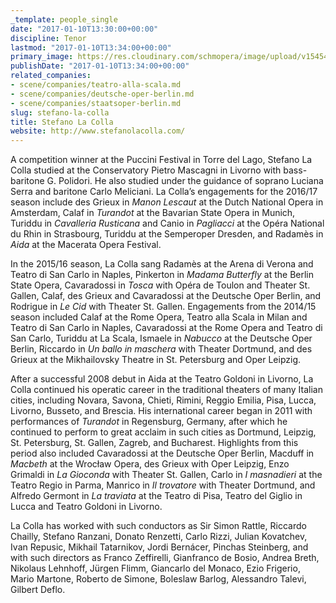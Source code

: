```yaml
---
_template: people_single
date: "2017-01-10T13:30:00+00:00"
discipline: Tenor
lastmod: "2017-01-10T13:34:00+00:00"
primary_image: https://res.cloudinary.com/schmopera/image/upload/v1545409169/media/webhook-uploads/1484055206617/2017-01-10---LA-COLLA-Stefano-Alba-Falchi.jpg.jpg
publishDate: "2017-01-10T13:34:00+00:00"
related_companies:
- scene/companies/teatro-alla-scala.md
- scene/companies/deutsche-oper-berlin.md
- scene/companies/staatsoper-berlin.md
slug: stefano-la-colla
title: Stefano La Colla
website: http://www.stefanolacolla.com/
---
```


A competition winner at the Puccini Festival in Torre del Lago, Stefano La Colla studied at the Conservatory Pietro Mascagni in Livorno with bass-baritone G. Polidori. He also studied under the guidance of soprano Luciana Serra and baritone Carlo Meliciani. La Colla’s engagements for the 2016/17 season include des Grieux in *Manon Lescaut* at the Dutch National Opera in Amsterdam, Calaf in *Turandot* at the Bavarian State Opera in Munich, Turiddu in *Cavalleria Rusticana* and Canio in *Pagliacci* at the Opéra National du Rhin in Strasbourg, Turiddu at the Semperoper Dresden, and Radamès in *Aida* at the Macerata Opera Festival.

In the 2015/16 season, La Colla sang Radamès at the Arena di Verona and Teatro di San Carlo in Naples, Pinkerton in *Madama Butterfly* at the Berlin State Opera, Cavaradossi in *Tosca* with Opéra de Toulon and Theater St. Gallen, Calaf, des Grieux and Cavaradossi at the Deutsche Oper Berlin, and Rodrigue in *Le Cid* with Theater St. Gallen. Engagements from the 2014/15 season included Calaf at the Rome Opera, Teatro alla Scala in Milan and Teatro di San Carlo in Naples, Cavaradossi at the Rome Opera and Teatro di San Carlo, Turiddu at La Scala, Ismaele in *Nabucco* at the Deutsche Oper Berlin, Riccardo in *Un ballo in maschera* with Theater Dortmund, and des Grieux at the Mikhailovsky Theatre in St. Petersburg and Oper Leipzig.

After a successful 2008 debut in Aida at the Teatro Goldoni in Livorno, La Colla continued his operatic career in the traditional theaters of many Italian cities, including Novara, Savona, Chieti, Rimini, Reggio Emilia, Pisa, Lucca, Livorno, Busseto, and Brescia. His international career began in 2011 with performances of *Turandot* in Regensburg, Germany, after which he continued to perform to great acclaim in such cities as Dortmund, Leipzig, St. Petersburg, St. Gallen, Zagreb, and Bucharest. Highlights from this period also included Cavaradossi at the Deutsche Oper Berlin, Macduff in *Macbeth* at the Wrocław Opera, des Grieux with Oper Leipzig, Enzo Grimaldi in *La Gioconda* with Theater St. Gallen, Carlo in *I masnadieri* at the Teatro Regio in Parma, Manrico in *Il trovatore* with Theater Dortmund, and Alfredo Germont in *La traviata* at the Teatro di Pisa, Teatro del Giglio in Lucca and Teatro Goldoni in Livorno.

La Colla has worked with such conductors as Sir Simon Rattle, Riccardo Chailly, Stefano Ranzani, Donato Renzetti, Carlo Rizzi, Julian Kovatchev, Ivan Repusic, Mikhail Tatarnikov, Jordi Bernácer, Pinchas Steinberg, and with such directors as Franco Zeffirelli, Gianfranco de Bosio, Andrea Breth, Nikolaus Lehnhoff, Jürgen Flimm, Giancarlo del Monaco, Ezio Frigerio, Mario Martone, Roberto de Simone, Boleslaw Barlog, Alessandro Talevi, Gilbert Deflo.

